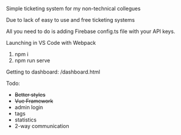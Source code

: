 ﻿Simple ticketing system for my non-technical collegues
 
 
 Due to lack of easy to use and free ticketing systems

All you need to do is adding Firebase config.ts file with your API keys.

Launching in VS Code with Webpack
1. npm i
2. npm run serve

Getting to dashboard: /dashboard.html

Todo:
 - ~~Better styles~~
 - ~~Vue Framework~~
 - admin login
 - tags
 - statistics
 - 2-way communication
